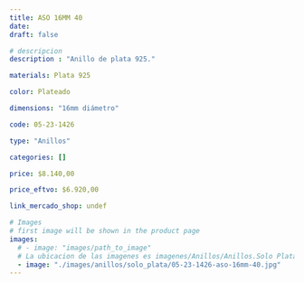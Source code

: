 ```yaml
---
title: ASO 16MM 40
date: 
draft: false

# descripcion
description : "Anillo de plata 925."

materials: Plata 925

color: Plateado

dimensions: "16mm diámetro"

code: 05-23-1426

type: "Anillos"

categories: []

price: $8.140,00

price_eftvo: $6.920,00

link_mercado_shop: undef

# Images
# first image will be shown in the product page
images:
  # - image: "images/path_to_image"
  # La ubicacion de las imagenes es imagenes/Anillos/Anillos.Solo Plata/05-23-1426-aso-16mm-40
  - image: "./images/anillos/solo_plata/05-23-1426-aso-16mm-40.jpg"
---
```

